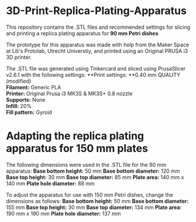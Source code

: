 # 3D-Print-Replica-Plating-Apparatus
This repository contains the .STL files and recommended settings for slicing and printing a replica plating apparatus for **90 mm Petri dishes**

The prototype for this apparatus was made with help from the Maker Space at Lili's Protolab, Utrecht Universtiy, and printed using an Original PRUSA i3 3D printer.

The .STL file was generated using Tinkercard and sliced using PrusaSlicer v2.6.1 with the following settings:
**Print settings: **0.40 mm QUALITY (modified)  
**Filament:** Generic PLA  
**Printer:** Original Prusa i3 MK3S & MK3S+ 0.8 nozzle  
**Supports:** None  
**Infill:** 20%  
**Fill pattern:** Gyroid  

# Adapting the replica plating apparatus for 150 mm plates
The following dimensions were used in the .STL file for the 90 mm apparatus:
**Base bottom height:** 50 mm
**Base bottom diameter:** 120 mm
**Base top height:** 30 mm
**Base top diameter:** 85 mm
**Plate area:** 140 mm x 140 mm
**Plate hole diameter:** 88 mm

To adjust the apparatus for use with 150 mm Petri dishes, change the dimensions as follows:
**Base bottom height:** 50 mm
**Base bottom diameter:** 155 mm
**Base top height:** 30 mm
**Base top diameter:** 134 mm
**Plate area:** 190 mm x 190 mm
**Plate hole diameter:** 137 mm

